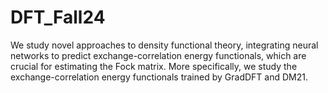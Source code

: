 # DFT_Fall24

We study novel approaches to density functional theory, integrating neural networks to predict exchange-correlation energy functionals, which are crucial for estimating the Fock matrix. More specifically, we study the exchange-correlation energy functionals trained by GradDFT and DM21. 

